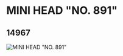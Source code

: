 # MINI HEAD "NO. 891"
## 14967
![MINI HEAD "NO. 891"](https://lc-www-live-s.legocdn.com/media/bricks/5/2/6044880.jpg)